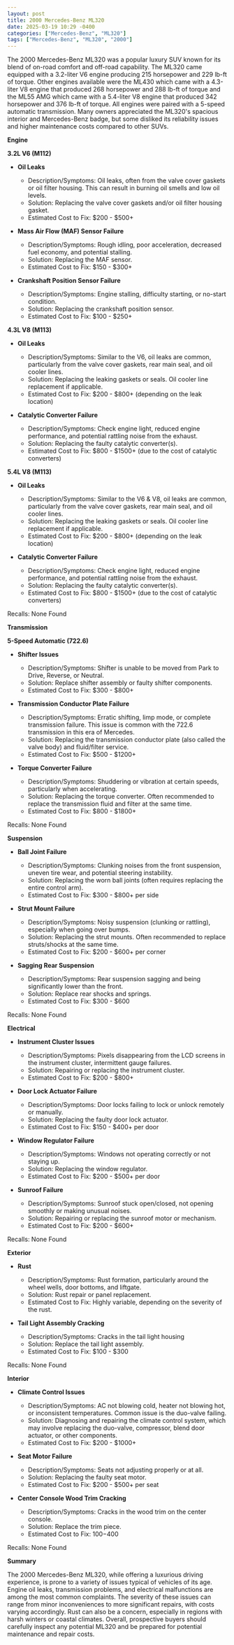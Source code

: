 ```yaml
---
layout: post
title: 2000 Mercedes-Benz ML320
date: 2025-03-19 10:29 -0400
categories: ["Mercedes-Benz", "ML320"]
tags: ["Mercedes-Benz", "ML320", "2000"]
---
```

The 2000 Mercedes-Benz ML320 was a popular luxury SUV known for its blend of on-road comfort and off-road capability. The ML320 came equipped with a 3.2-liter V6 engine producing 215 horsepower and 229 lb-ft of torque. Other engines available were the ML430 which came with a 4.3-liter V8 engine that produced 268 horsepower and 288 lb-ft of torque and the ML55 AMG which came with a 5.4-liter V8 engine that produced 342 horsepower and 376 lb-ft of torque. All engines were paired with a 5-speed automatic transmission. Many owners appreciated the ML320's spacious interior and Mercedes-Benz badge, but some disliked its reliability issues and higher maintenance costs compared to other SUVs.

**Engine**

**3.2L V6 (M112)**

*   **Oil Leaks**
    *   Description/Symptoms: Oil leaks, often from the valve cover gaskets or oil filter housing. This can result in burning oil smells and low oil levels.
    *   Solution: Replacing the valve cover gaskets and/or oil filter housing gasket.
    *   Estimated Cost to Fix: $200 - $500+

*   **Mass Air Flow (MAF) Sensor Failure**
    *   Description/Symptoms: Rough idling, poor acceleration, decreased fuel economy, and potential stalling.
    *   Solution: Replacing the MAF sensor.
    *   Estimated Cost to Fix: $150 - $300+

*   **Crankshaft Position Sensor Failure**
    *   Description/Symptoms: Engine stalling, difficulty starting, or no-start condition.
    *   Solution: Replacing the crankshaft position sensor.
    *   Estimated Cost to Fix: $100 - $250+

**4.3L V8 (M113)**

*   **Oil Leaks**
    *   Description/Symptoms: Similar to the V6, oil leaks are common, particularly from the valve cover gaskets, rear main seal, and oil cooler lines.
    *   Solution: Replacing the leaking gaskets or seals. Oil cooler line replacement if applicable.
    *   Estimated Cost to Fix: $200 - $800+ (depending on the leak location)

*   **Catalytic Converter Failure**
    *   Description/Symptoms: Check engine light, reduced engine performance, and potential rattling noise from the exhaust.
    *   Solution: Replacing the faulty catalytic converter(s).
    *   Estimated Cost to Fix: $800 - $1500+ (due to the cost of catalytic converters)

**5.4L V8 (M113)**

*   **Oil Leaks**
    *   Description/Symptoms: Similar to the V6 & V8, oil leaks are common, particularly from the valve cover gaskets, rear main seal, and oil cooler lines.
    *   Solution: Replacing the leaking gaskets or seals. Oil cooler line replacement if applicable.
    *   Estimated Cost to Fix: $200 - $800+ (depending on the leak location)

*   **Catalytic Converter Failure**
    *   Description/Symptoms: Check engine light, reduced engine performance, and potential rattling noise from the exhaust.
    *   Solution: Replacing the faulty catalytic converter(s).
    *   Estimated Cost to Fix: $800 - $1500+ (due to the cost of catalytic converters)

Recalls: None Found

**Transmission**

**5-Speed Automatic (722.6)**

*   **Shifter Issues**
    * Description/Symptoms: Shifter is unable to be moved from Park to Drive, Reverse, or Neutral.
    * Solution: Replace shifter assembly or faulty shifter components.
    * Estimated Cost to Fix: $300 - $800+

*   **Transmission Conductor Plate Failure**
    *   Description/Symptoms: Erratic shifting, limp mode, or complete transmission failure. This issue is common with the 722.6 transmission in this era of Mercedes.
    *   Solution: Replacing the transmission conductor plate (also called the valve body) and fluid/filter service.
    *   Estimated Cost to Fix: $500 - $1200+

*   **Torque Converter Failure**
    *   Description/Symptoms: Shuddering or vibration at certain speeds, particularly when accelerating.
    *   Solution: Replacing the torque converter. Often recommended to replace the transmission fluid and filter at the same time.
    *   Estimated Cost to Fix: $800 - $1800+

Recalls: None Found

**Suspension**

*   **Ball Joint Failure**
    *   Description/Symptoms: Clunking noises from the front suspension, uneven tire wear, and potential steering instability.
    *   Solution: Replacing the worn ball joints (often requires replacing the entire control arm).
    *   Estimated Cost to Fix: $300 - $800+ per side

*   **Strut Mount Failure**
    *   Description/Symptoms: Noisy suspension (clunking or rattling), especially when going over bumps.
    *   Solution: Replacing the strut mounts. Often recommended to replace struts/shocks at the same time.
    *   Estimated Cost to Fix: $200 - $600+ per corner

*   **Sagging Rear Suspension**
    * Description/Symptoms: Rear suspension sagging and being significantly lower than the front.
    * Solution: Replace rear shocks and springs.
    * Estimated Cost to Fix: $300 - $600

Recalls: None Found

**Electrical**

*   **Instrument Cluster Issues**
    *   Description/Symptoms: Pixels disappearing from the LCD screens in the instrument cluster, intermittent gauge failures.
    *   Solution: Repairing or replacing the instrument cluster.
    *   Estimated Cost to Fix: $200 - $800+

*   **Door Lock Actuator Failure**
    *   Description/Symptoms: Door locks failing to lock or unlock remotely or manually.
    *   Solution: Replacing the faulty door lock actuator.
    *   Estimated Cost to Fix: $150 - $400+ per door

*   **Window Regulator Failure**
    *   Description/Symptoms: Windows not operating correctly or not staying up.
    *   Solution: Replacing the window regulator.
    *   Estimated Cost to Fix: $200 - $500+ per door

*   **Sunroof Failure**
    *   Description/Symptoms: Sunroof stuck open/closed, not opening smoothly or making unusual noises.
    *   Solution: Repairing or replacing the sunroof motor or mechanism.
    *   Estimated Cost to Fix: $200 - $600+

Recalls: None Found

**Exterior**

*   **Rust**
    *   Description/Symptoms: Rust formation, particularly around the wheel wells, door bottoms, and liftgate.
    *   Solution: Rust repair or panel replacement.
    *   Estimated Cost to Fix: Highly variable, depending on the severity of the rust.

*   **Tail Light Assembly Cracking**
    *   Description/Symptoms: Cracks in the tail light housing
    *   Solution: Replace the tail light assembly.
    *   Estimated Cost to Fix: $100 - $300

Recalls: None Found

**Interior**

*   **Climate Control Issues**
    *   Description/Symptoms: AC not blowing cold, heater not blowing hot, or inconsistent temperatures. Common issue is the duo-valve failing.
    *   Solution: Diagnosing and repairing the climate control system, which may involve replacing the duo-valve, compressor, blend door actuator, or other components.
    *   Estimated Cost to Fix: $200 - $1000+

*   **Seat Motor Failure**
    *   Description/Symptoms: Seats not adjusting properly or at all.
    *   Solution: Replacing the faulty seat motor.
    *   Estimated Cost to Fix: $200 - $500+ per seat

*   **Center Console Wood Trim Cracking**
    * Description/Symptoms: Cracks in the wood trim on the center console.
    * Solution: Replace the trim piece.
    * Estimated Cost to Fix: $100-$400

Recalls: None Found

**Summary**

The 2000 Mercedes-Benz ML320, while offering a luxurious driving experience, is prone to a variety of issues typical of vehicles of its age. Engine oil leaks, transmission problems, and electrical malfunctions are among the most common complaints. The severity of these issues can range from minor inconveniences to more significant repairs, with costs varying accordingly. Rust can also be a concern, especially in regions with harsh winters or coastal climates. Overall, prospective buyers should carefully inspect any potential ML320 and be prepared for potential maintenance and repair costs.

